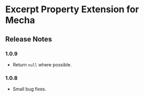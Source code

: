 Excerpt Property Extension for Mecha
====================================

Release Notes
-------------

### 1.0.9

 - Return `null` where possible.

### 1.0.8

 - Small bug fixes.
